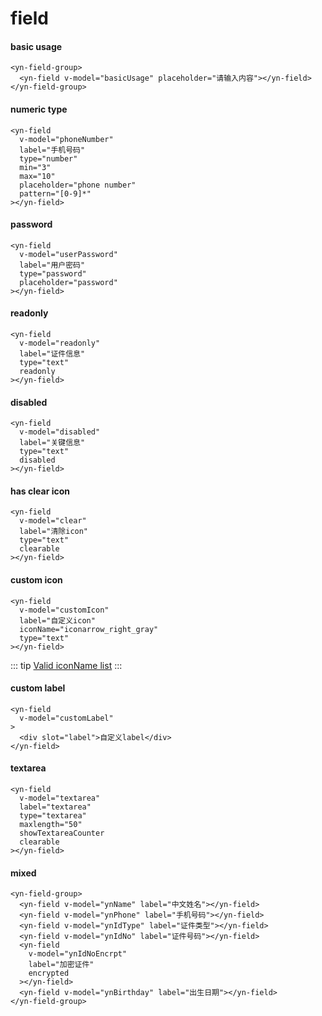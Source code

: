 <demo-mobile location="https://ui.dullar.xyz/earth/#/field"></demo-mobile>
# field

#### basic usage
<demo-field demo="1"></demo-field>
```vue
<yn-field-group>
  <yn-field v-model="basicUsage" placeholder="请输入内容"></yn-field>
</yn-field-group>
```

#### numeric type
<demo-field demo="2"></demo-field>
```vue
<yn-field
  v-model="phoneNumber"
  label="手机号码"
  type="number"
  min="3"
  max="10"
  placeholder="phone number"
  pattern="[0-9]*"
></yn-field>
```

#### password
<demo-field demo="3"></demo-field>
```vue
<yn-field
  v-model="userPassword"
  label="用户密码"
  type="password"
  placeholder="password"
></yn-field>
```

#### readonly
<demo-field demo="4"></demo-field>
```vue
<yn-field
  v-model="readonly"
  label="证件信息"
  type="text"
  readonly
></yn-field>
```
#### disabled
<demo-field demo="5"></demo-field>
```vue
<yn-field
  v-model="disabled"
  label="关键信息"
  type="text"
  disabled
></yn-field>
```
#### has clear icon
<demo-field demo="6"></demo-field>
```vue
<yn-field
  v-model="clear"
  label="清除icon"
  type="text"
  clearable
></yn-field>
```

#### custom icon
<demo-field demo="7"></demo-field>
```vue
<yn-field
  v-model="customIcon"
  label="自定义icon"
  iconName="iconarrow_right_gray"
  type="text"
></yn-field>
```

::: tip
[Valid iconName list](../yui/iconfont.md) 
:::


#### custom label
<demo-field demo="10"></demo-field>
```vue
<yn-field
  v-model="customLabel"
>
  <div slot="label">自定义label</div>
</yn-field>
```

#### textarea
<demo-field demo="8"></demo-field>
```vue
<yn-field
  v-model="textarea"
  label="textarea"
  type="textarea"
  maxlength="50"
  showTextareaCounter
  clearable
></yn-field>
```

#### mixed
<demo-field demo="9"></demo-field>
```vue
<yn-field-group>
  <yn-field v-model="ynName" label="中文姓名"></yn-field>
  <yn-field v-model="ynPhone" label="手机号码"></yn-field>
  <yn-field v-model="ynIdType" label="证件类型"></yn-field>
  <yn-field v-model="ynIdNo" label="证件号码"></yn-field>
  <yn-field
    v-model="ynIdNoEncrpt"
    label="加密证件"
    encrypted
  ></yn-field>
  <yn-field v-model="ynBirthday" label="出生日期"></yn-field>
</yn-field-group>
```
